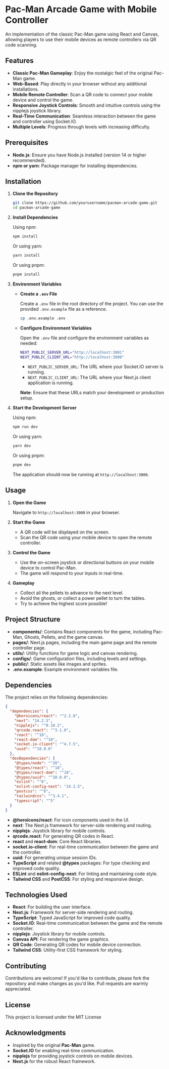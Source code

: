 # Pac-Man Arcade Game with Mobile Controller

An implementation of the classic Pac-Man game using React and Canvas, allowing players to use their mobile devices as remote controllers via QR code scanning.

## Features

- **Classic Pac-Man Gameplay**: Enjoy the nostalgic feel of the original Pac-Man game.
- **Web-Based**: Play directly in your browser without any additional installations.
- **Mobile Remote Controller**: Scan a QR code to connect your mobile device and control the game.
- **Responsive Joystick Controls**: Smooth and intuitive controls using the nipplejs joystick library.
- **Real-Time Communication**: Seamless interaction between the game and controller using Socket.IO.
- **Multiple Levels**: Progress through levels with increasing difficulty.

## Prerequisites

- **Node.js**: Ensure you have Node.js installed (version 14 or higher recommended).
- **npm or yarn**: Package manager for installing dependencies.

## Installation

1. **Clone the Repository**

   ```bash
   git clone https://github.com/yourusername/pacman-arcade-game.git
   cd pacman-arcade-game
   ```

2. **Install Dependencies**

   Using npm:

   ```bash
   npm install
   ```

   Or using yarn:

   ```bash
   yarn install
   ```

     Or using pnpm:

   ```bash
   pnpm install
   ```

3. **Environment Variables**

   - **Create a `.env` File**

     Create a `.env` file in the root directory of the project. You can use the provided `.env.example` file as a reference.

     ```bash
     cp .env.example .env
     ```

   - **Configure Environment Variables**

     Open the `.env` file and configure the environment variables as needed:

     ```bash
     NEXT_PUBLIC_SERVER_URL="http://localhost:3001"
     NEXT_PUBLIC_CLIENT_URL="http://localhost:3000"
     ```

     - `NEXT_PUBLIC_SERVER_URL`: The URL where your Socket.IO server is running.
     - `NEXT_PUBLIC_CLIENT_URL`: The URL where your Next.js client application is running.

     **Note**: Ensure that these URLs match your development or production setup.

4. **Start the Development Server**

   Using npm:

   ```bash
   npm run dev
   ```

   Or using yarn:

   ```bash
   yarn dev
   ```

    Or using pnpm:

   ```bash
   pnpm dev
   ```

   The application should now be running at `http://localhost:3000`.

## Usage

1. **Open the Game**

   Navigate to `http://localhost:3000` in your browser.

2. **Start the Game**

   - A QR code will be displayed on the screen.
   - Scan the QR code using your mobile device to open the remote controller.

3. **Control the Game**

   - Use the on-screen joystick or directional buttons on your mobile device to control Pac-Man.
   - The game will respond to your inputs in real-time.

4. **Gameplay**

   - Collect all the pellets to advance to the next level.
   - Avoid the ghosts, or collect a power pellet to turn the tables.
   - Try to achieve the highest score possible!

## Project Structure

- **components/**: Contains React components for the game, including Pac-Man, Ghosts, Pellets, and the game canvas.
- **pages/**: Next.js pages, including the main game page and the remote controller page.
- **utils/**: Utility functions for game logic and canvas rendering.
- **configs/**: Game configuration files, including levels and settings.
- **public/**: Static assets like images and sprites.
- **.env.example**: Example environment variables file.

## Dependencies

The project relies on the following dependencies:

```json
{
  "dependencies": {
    "@heroicons/react": "^2.2.0",
    "next": "14.2.5",
    "nipplejs": "^0.10.2",
    "qrcode.react": "^3.1.0",
    "react": "^18",
    "react-dom": "^18",
    "socket.io-client": "^4.7.5",
    "uuid": "^10.0.0"
  },
  "devDependencies": {
    "@types/node": "^20",
    "@types/react": "^18",
    "@types/react-dom": "^18",
    "@types/uuid": "^10.0.0",
    "eslint": "^8",
    "eslint-config-next": "14.2.5",
    "postcss": "^8",
    "tailwindcss": "^3.4.1",
    "typescript": "^5"
  }
}
```

- **@heroicons/react**: For icon components used in the UI.
- **next**: The Next.js framework for server-side rendering and routing.
- **nipplejs**: Joystick library for mobile controls.
- **qrcode.react**: For generating QR codes in React.
- **react** and **react-dom**: Core React libraries.
- **socket.io-client**: For real-time communication between the game and the controller.
- **uuid**: For generating unique session IDs.
- **TypeScript** and related **@types** packages: For type checking and improved code quality.
- **ESLint** and **eslint-config-next**: For linting and maintaining code style.
- **Tailwind CSS** and **PostCSS**: For styling and responsive design.

## Technologies Used

- **React**: For building the user interface.
- **Next.js**: Framework for server-side rendering and routing.
- **TypeScript**: Typed JavaScript for improved code quality.
- **Socket.IO**: Real-time communication between the game and the remote controller.
- **nipplejs**: Joystick library for mobile controls.
- **Canvas API**: For rendering the game graphics.
- **QR Code**: Generating QR codes for mobile device connection.
- **Tailwind CSS**: Utility-first CSS framework for styling.

## Contributing

Contributions are welcome! If you'd like to contribute, please fork the repository and make changes as you'd like. Pull requests are warmly appreciated.

## License

This project is licensed under the MIT License

## Acknowledgments

- Inspired by the original **Pac-Man** game.
- **Socket.IO** for enabling real-time communication.
- **nipplejs** for providing joystick controls on mobile devices.
- **Next.js** for the robust React framework.
